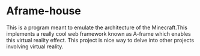 # Aframe-house
This is a program meant to emulate the architecture of the Minecraft.This implements a really cool web framework known as A-frame which enables this virtual reality effect.
This project is nice way to delve into other projects involving virtual reality.

